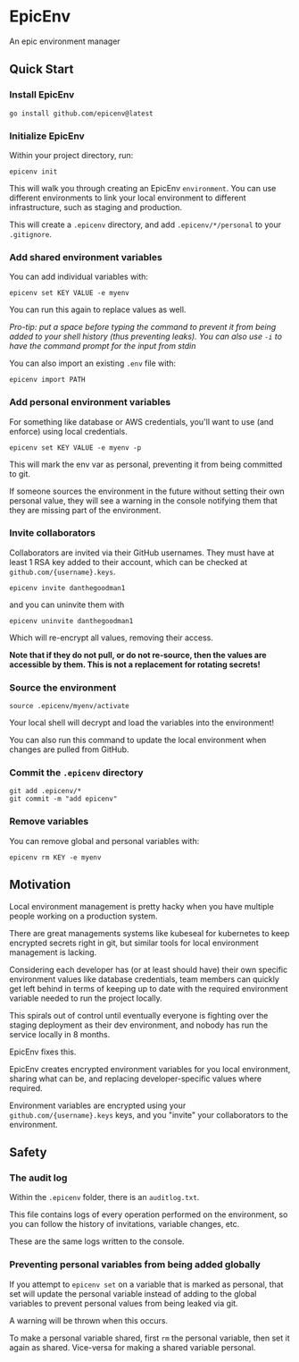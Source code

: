 # EpicEnv

An epic environment manager

## Quick Start

### Install EpicEnv

```
go install github.com/epicenv@latest
```

### Initialize EpicEnv

Within your project directory, run:

```
epicenv init
```

This will walk you through creating an EpicEnv `environment`. You can use different environments to link your local environment to different infrastructure, such as staging and production.

This will create a `.epicenv` directory, and add `.epicenv/*/personal` to your `.gitignore`.

### Add shared environment variables

You can add individual variables with:

```
epicenv set KEY VALUE -e myenv
```

You can run this again to replace values as well.

_Pro-tip: put a space before typing the command to prevent it from being added to your shell history (thus preventing leaks). You can also use `-i` to have the command prompt for the input from stdin_

You can also import an existing `.env` file with:

```
epicenv import PATH
```

### Add personal environment variables

For something like database or AWS credentials, you'll want to use (and enforce) using local credentials.

```
epicenv set KEY VALUE -e myenv -p
```

This will mark the env var as personal, preventing it from being committed to git.

If someone sources the environment in the future without setting their own personal value, they will see a warning in the console notifying them that they are missing part of the environment.

### Invite collaborators

Collaborators are invited via their GitHub usernames.  They must have at least 1 RSA key added to their account, which can be checked at `github.com/{username}.keys`.

```
epicenv invite danthegoodman1
```

and you can uninvite them with

```
epicenv uninvite danthegoodman1
```

Which will re-encrypt all values, removing their access.

**Note that if they do not pull, or do not re-source, then the values are accessible by them. This is not a replacement for rotating secrets!**

### Source the environment

```
source .epicenv/myenv/activate
```

Your local shell will decrypt and load the variables into the environment!

You can also run this command to update the local environment when changes are pulled from GitHub.

### Commit the `.epicenv` directory

```
git add .epicenv/*
git commit -m "add epicenv"
```

### Remove variables

You can remove global and personal variables with:

```
epicenv rm KEY -e myenv
```

## Motivation

Local environment management is pretty hacky when you have multiple people working on a production system.

There are great managements systems like kubeseal for kubernetes to keep encrypted secrets right in git, but similar tools for local environment management is lacking.

Considering each developer has (or at least should have) their own specific environment values like database credentials, team members can quickly get left behind in terms of keeping up to date with the required environment variable needed to run the project locally.

This spirals out of control until eventually everyone is fighting over the staging deployment as their dev environment, and nobody has run the service locally in 8 months.

EpicEnv fixes this.

EpicEnv creates encrypted environment variables for you local environment, sharing what can be, and replacing developer-specific values where required.

Environment variables are encrypted using your `github.com/{username}.keys` keys, and you "invite" your collaborators to the environment.

## Safety

### The audit log

Within the `.epicenv` folder, there is an `auditlog.txt`.

This file contains logs of every operation performed on the environment, so you can follow the history of invitations, variable changes, etc.

These are the same logs written to the console.

### Preventing personal variables from being added globally

If you attempt to `epicenv set` on a variable that is marked as personal, that set will update the personal variable instead of adding to the global variables to prevent personal values from being leaked via git.

A warning will be thrown when this occurs.

To make a personal variable shared, first `rm` the personal variable, then set it again as shared. Vice-versa for making a shared variable personal.